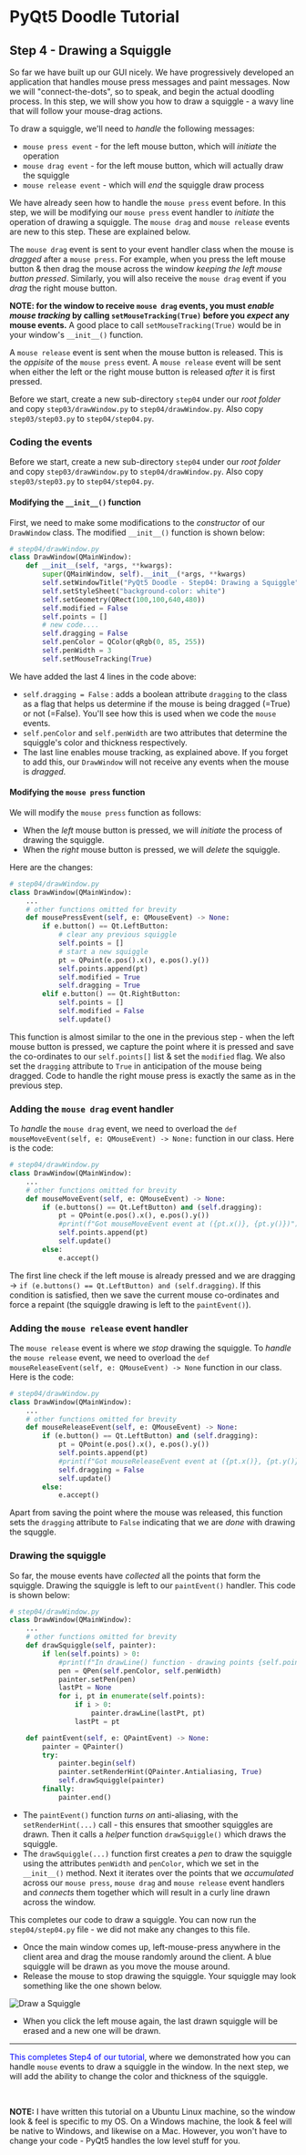 # PyQt5 Doodle Tutorial

## Step 4 - Drawing a Squiggle
So far we have built up our GUI nicely. We have progressively developed an application that handles
mouse press messages and paint messages. Now we will "connect-the-dots", so to speak, and begin the
actual doodling process. In this step, we will show you how to draw a squiggle - a wavy line that
will follow your mouse-drag actions.

To draw a squiggle, we'll need to _handle_ the following messages:
- `mouse press event` - for the left mouse button, which will _initiate_ the operation
- `mouse drag event` - for the left mouse button, which will actually draw the squiggle
- `mouse release event` - which will _end_ the squiggle draw process

We have already seen how to handle the `mouse press` event before. In this step, we will be modifying our `mouse press`
event handler to _initiate_ the operation of drawing a squiggle. The `mouse drag` and `mouse release` events are new to this step. These are explained below.

The `mouse drag` event is sent to your event handler class when the mouse is _dragged_ after a `mouse press`. For example, when you press the left mouse button & then drag the mouse across the window _keeping the left mouse button pressed_. Similarly, you will also receive the `mouse drag` event if you _drag_ the right mouse button.

**NOTE: for the window to receive `mouse drag` events, you must _enable mouse tracking_ by calling `setMouseTracking(True)` before you _expect_ any mouse events.** A good place to call `setMouseTracking(True)` would be in your window's `__init__()` function.

A `mouse release` event is sent when the mouse button is released. This is the _oppisite_ of the `mouse press` event. A `mouse release` event will be sent when either the left or the right mouse button is released _after_ it is first pressed.

Before we start, create a new sub-directory `step04` under our _root folder_ and copy `step03/drawWindow.py` to `step04/drawWindow.py`. Also copy `step03/step03.py` to `step04/step04.py`.

### Coding the events

Before we start, create a new sub-directory `step04` under our _root folder_ and copy `step03/drawWindow.py` to `step04/drawWindow.py`. Also copy `step03/step03.py` to `step04/step04.py`.

#### Modifying the `__init__()` function
First, we need to make some modifications to the _constructor_ of our `DrawWindow` class. The modified `__init__()` function is shown below:

```python
# step04/drawWindow.py
class DrawWindow(QMainWindow):
    def __init__(self, *args, **kwargs):
        super(QMainWindow, self).__init__(*args, **kwargs)
        self.setWindowTitle("PyQt5 Doodle - Step04: Drawing a Squiggle")
        self.setStyleSheet("background-color: white")
        self.setGeometry(QRect(100,100,640,480))
        self.modified = False
        self.points = []
        # new code....
        self.dragging = False
        self.penColor = QColor(qRgb(0, 85, 255))
        self.penWidth = 3
        self.setMouseTracking(True)
```
We have added the last 4 lines in the code above:
- `self.dragging = False` : adds a boolean attribute `dragging` to the class as a flag that helps us determine if the mouse is being dragged (=True) or not (=False). You'll see how this is used when we code the `mouse` events.
- `self.penColor` and `self.penWidth` are two attributes that determine the squiggle's color and thickness respectively.
- The last line enables mouse tracking, as explained above. If you forget to add this, our `DrawWindow` will not receive any events when the mouse is _dragged_.

#### Modifying the `mouse press` function
We will modify the `mouse press` function as follows:
- When the _left_ mouse button is pressed, we will _initiate_ the process of drawing the squiggle.
- When the _right_ mouse button is pressed, we will _delete_ the squiggle.

Here are the changes:
```python
# step04/drawWindow.py
class DrawWindow(QMainWindow):
    ...
    # other functions omitted for brevity
    def mousePressEvent(self, e: QMouseEvent) -> None:
        if e.button() == Qt.LeftButton:
            # clear any previous squiggle
            self.points = []
            # start a new squiggle
            pt = QPoint(e.pos().x(), e.pos().y())
            self.points.append(pt)
            self.modified = True
            self.dragging = True
        elif e.button() == Qt.RightButton:
            self.points = []
            self.modified = False
            self.update()
```
This function is almost similar to the one in the previous step - when the left mouse button is pressed, we capture the point where it is pressed and save the co-ordinates to our `self.points[]` list & set the `modified` flag. We also set the `dragging` attribute to `True` in anticipation of the mouse being dragged. Code to handle the right mouse press is exactly the same as in the previous step.

### Adding the `mouse drag` event handler
To _handle_ the `mouse drag` event, we need to overload the `def mouseMoveEvent(self, e: QMouseEvent) -> None:` function in our class. Here is the code:

```python
# step04/drawWindow.py
class DrawWindow(QMainWindow):
    ...
    # other functions omitted for brevity
    def mouseMoveEvent(self, e: QMouseEvent) -> None:
        if (e.buttons() == Qt.LeftButton) and (self.dragging):
            pt = QPoint(e.pos().x(), e.pos().y())
            #print(f"Got mouseMoveEvent event at ({pt.x()}, {pt.y()})")
            self.points.append(pt)
            self.update()
        else:
            e.accept()
```
The first line check if the left mouse is already pressed and we are dragging -> `if (e.buttons() == Qt.LeftButton) and (self.dragging)`. If this condition is satisfied, then we save the current mouse co-ordinates and force a repaint (the squiggle drawing is left to the `paintEvent()`).

### Adding the `mouse release` event handler
The `mouse release` event is where we _stop_ drawing the squiggle. To _handle_ the `mouse release` event, we need to overload the `def mouseReleaseEvent(self, e: QMouseEvent) -> None` function in our class. Here is the code:

```python
# step04/drawWindow.py
class DrawWindow(QMainWindow):
    ...
    # other functions omitted for brevity
    def mouseReleaseEvent(self, e: QMouseEvent) -> None:
        if (e.button() == Qt.LeftButton) and (self.dragging):
            pt = QPoint(e.pos().x(), e.pos().y())
            self.points.append(pt)
            #print(f"Got mouseReleaseEvent event at ({pt.x()}, {pt.y()})")
            self.dragging = False
            self.update()
        else:
            e.accept()
```
Apart from saving the point where the mouse was released, this function sets the `dragging` attribute to `False` indicating that we are _done_ with drawing the squggle.

### Drawing the squiggle
So far, the mouse events have _collected_ all the points that form the squiggle. Drawing the squiggle is left to our `paintEvent()` handler. This code is shown below:

```python
# step04/drawWindow.py
class DrawWindow(QMainWindow):
    ...
    # other functions omitted for brevity
    def drawSquiggle(self, painter):
        if len(self.points) > 0:
            #print(f"In drawLine() function - drawing points {self.points}")
            pen = QPen(self.penColor, self.penWidth)
            painter.setPen(pen)
            lastPt = None
            for i, pt in enumerate(self.points):
                if i > 0:
                    painter.drawLine(lastPt, pt)
                lastPt = pt

    def paintEvent(self, e: QPaintEvent) -> None:
        painter = QPainter()
        try:
            painter.begin(self)
            painter.setRenderHint(QPainter.Antialiasing, True)
            self.drawSquiggle(painter)
        finally:
            painter.end()
```
- The `paintEvent()` function _turns on_ anti-aliasing, with the `setRenderHint(...)` call - this ensures that smoother squiggles are drawn. Then it calls a _helper_ function `drawSquiggle()` which draws the squiggle.
- The `drawSquiggle(...)` function first creates a _pen_ to draw the squiggle using the attributes `penWidth` and `penColor`, which we set in the `__init__()` method. Next it iterates over the points that we _accumulated_ across our `mouse press`, `mouse drag` and `mouse release` event handlers and _connects_ them together which will result in a curly line drawn across the window.

This completes our code to draw a squiggle. You can now run the `step04/step04.py` file - we did not make any changes to this file.
- Once the main window comes up, left-mouse-press anywhere in the client area and drag the mouse randomly around the client. A blue squiggle will be drawn as you move the mouse around.
- Release the mouse to stop drawing the squiggle. Your squiggle may look something like the one shown below.

![Draw a Squiggle](./images/Step04-DrawSquiggle.png)

- When you click the left mouse again, the last drawn squiggle will be erased and a new one will be drawn.

<hr/>

<span style="color:blue">This completes Step4 of our tutorial</span>, where we demonstrated how you can handle `mouse` events to draw a squiggle in the window. In the next step, we will add the ability to change the color and thickness of the squiggle.

<br/>

__NOTE:__ I have written this tutorial on a Ubuntu Linux machine, so the window look & feel is specific to my OS. On a Windows machine, the look & feel will be native to Windows, and likewise on a Mac. However, you won't have to change your code - PyQt5 handles the low level stuff for you.
